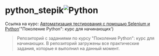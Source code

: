 # python_stepik![Python](https://thumb.tildacdn.com/tild6434-3731-4864-b866-366665386361/-/resize/400x/-/format/webp/stepik_logotype_green.png)

Ссылка на курс: [Автоматизация тестирования с помощью Selenium и Python](https://stepik.org/course/58852/syllabus)'"Поколение Python": курс для начинающих') 

>Репозиторий с заданиями по курсу "Поколение Python": курс для начинающих. В репозиторий загружены все практические задания, которые я выполнил на данный момент.
